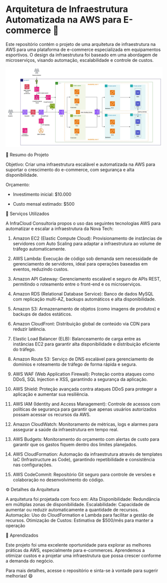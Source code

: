 # Arquitetura de Infraestrutura Automatizada na AWS para E-commerce 🛒

Este repositório contém o projeto de uma arquitetura de infraestrutura na AWS para uma plataforma de e-commerce especializada em equipamentos esportivos. O design da infraestrutura foi baseado em uma abordagem de microserviços, visando automação, escalabilidade e controle de custos.

![imagem Diagrama](Diagrama.jpeg)

📌 Resumo do Projeto

Objetivo: Criar uma infraestrutura escalável e automatizada na AWS para suportar o crescimento do e-commerce, com segurança e alta disponibilidade.

Orçamento:

- Investimento inicial: $10.000

- Custo mensal estimado: $500

🔧 Serviços Utilizados

A InfraCloud Consultoria propos o uso das seguintes tecnologias AWS para automatizar e escalar a infraestrutura da Nova Tech:

1. Amazon EC2 (Elastic Compute Cloud): Provisionamento de instâncias de servidores com Auto Scaling para adaptar a infraestrutura ao volume de tráfego automaticamente.

2. AWS Lambda: Execução de código sob demanda sem necessidade de gerenciamento de servidores, ideal para operações baseadas em eventos, reduzindo custos.

3. Amazon API Gateway: Gerenciamento escalável e seguro de APIs REST, permitindo o roteamento entre o front-end e os microserviços.

4. Amazon RDS (Relational Database Service): Banco de dados MySQL com replicação multi-AZ, backups automáticos e alta disponibilidade.

5. Amazon S3: Armazenamento de objetos (como imagens de produtos) e backups de dados estáticos.

6. Amazon CloudFront: Distribuição global de conteúdo via CDN para reduzir latência.

7. Elastic Load Balancer (ELB): Balanceamento de carga entre as instâncias EC2 para garantir alta disponibilidade e distribuição eficiente do tráfego.

8. Amazon Route 53: Serviço de DNS escalável para gerenciamento de domínios e roteamento de tráfego de forma rápida e segura.

9. AWS WAF (Web Application Firewall): Proteção contra ataques como DDoS, SQL Injection e XSS, garantindo a segurança da aplicação.

10. AWS Shield: Proteção avançada contra ataques DDoS para proteger a aplicação e aumentar sua resiliência.

11. AWS IAM (Identity and Access Management): Controle de acessos com políticas de segurança para garantir que apenas usuários autorizados possam acessar os recursos da AWS.

12. Amazon CloudWatch: Monitoramento de métricas, logs e alarmes para assegurar a saúde da infraestrutura em tempo real.

13. AWS Budgets: Monitoramento do orçamento com alertas de custo para garantir que os gastos fiquem dentro dos limites planejados.

14. AWS CloudFormation: Automação da infraestrutura através de templates IaC (Infrastructure as Code), garantindo repetibilidade e consistência nas configurações.

15. AWS CodeCommit: Repositório Git seguro para controle de versões e colaboração no desenvolvimento do código.

⚙️ Detalhes da Arquitetura

A arquitetura foi projetada com foco em:
  Alta Disponibilidade: Redundância em múltiplas zonas de disponibilidade.
  Escalabilidade: Capacidade de aumentar ou reduzir automaticamente a quantidade de recursos.
  Automação: Uso do CloudFormation e Lambda para facilitar a gestão de recursos.
  Otimização de Custos: Estimativa de $500/mês para manter a operação

📝 Aprendizados

Este projeto foi uma excelente oportunidade para explorar as melhores práticas da AWS, especialmente para e-commerces. Aprendemos a otimizar custos e a projetar uma infraestrutura que possa crescer conforme a demanda do negócio.

Para mais detalhes, acesse o repositório e sinta-se à vontade para sugerir melhorias! 😄
